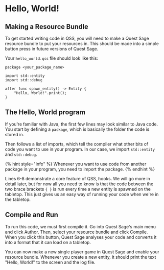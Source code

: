 # Hello, World!

## Making a Resource Bundle

To get started writing code in QSS, you will need to make a Quest Sage resource bundle to put your resources in. This should be made into a simple button press in future versions of Quest Sage.

Your `hello_world.qss` file should look like this:

```text
package <your_package_name>

import std::entity
import std::debug

after func spawn_entity() -> Entity {
    "Hello, World!".print();
}
```

## The Hello, World program

If you're familiar with Java, the first few lines may look similar to Java code. You start by defining a `package`, which is basically the folder the code is stored in.

Then follows a list of imports, which tell the compiler what other bits of code you want to use in your program. In our case, we import `std::entity` and `std::debug`.

{% hint style="info" %}
Whenever you want to use code from another package in your program, you need to import the package.
{% endhint %}

Lines 6-8 demonstrate a core feature of QSS, hooks. We will go more in detail later, but for now all you need to know is that the code between the two brace brackets `{ }` is run every time a new entity is spawned on the tabletop. This just gives us an easy way of running your code when we're in the tabletop.

## Compile and Run

To run this code, we must first compile it. Go into Quest Sage's main menu and click Author. Then, select your resource bundle and click Compile. When you click this button, Quest Sage analyses your code and converts it into a format that it can load on a tabletop.

You can now make a new single player game in Quest Sage and enable your resource bundle. Whenever you create a new entity, it should print the text "Hello, World!" to the screen and the log file.

